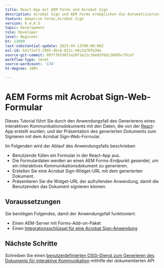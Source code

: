 ```yaml
---
title: React-App mit AEM Forms und Acrobat Sign
description: Acrobat Sign und AEM Forms ermöglichen die Automatisierung komplexer Transaktionen und die Einbeziehung legaler E-Signaturen als Teil einer nahtlosen digitalen Erfahrung.
feature: Adaptive Forms,Acrobat Sign
version: 6.4,6.5
topic: Development
role: Developer
level: Beginner
kt: 13099
last-substantial-update: 2023-04-13T00:00:00Z
exl-id: 64172af3-2905-4bc8-8311-68c2a70fb39e
source-git-commit: 097ff8fd0f3a28f3e21c10e03f6dc28695cf9caf
workflow-type: tm+mt
source-wordcount: '174'
ht-degree: 100%

---
```


# AEM Forms mit Acrobat Sign-Web-Formular


Dieses Tutorial führt Sie durch den Anwendungsfall des Generierens eines interaktiven Kommunikationsdokuments mit den Daten, die von der [React](https://react.dev/)-App erstellt wurden, und der Präsentation des generierten Dokuments zum Signieren mit dem Acrobat Sign-Web-Formular.

Im Folgenden wird der Ablauf des Anwendungsfalls beschrieben

* Benutzende füllen ein Formular in der React-App aus.
* Die Formulardaten werden an einen AEM Forms-Endpunkt gesendet, um ein interaktives Kommunikationsdokument zu generieren.
* Erstellen Sie eine Acrobat Sign-Widget-URL mit dem generierten Dokument.
* Präsentieren Sie die Widget-URL der aufrufenden Anwendung, damit die Benutzenden das Dokument signieren können.

## Voraussetzungen

Sie benötigen Folgendes, damit der Anwendungsfall funktioniert:

* Einen AEM-Server mit Forms-Add-on-Paket
* Einen [Integrationsschlüssel für eine Acrobat Sign-Anwendung](https://helpx.adobe.com/sign/kb/how-to-create-an-integration-key.html)

## Nächste Schritte

Schreiben Sie einen [benutzerdefinierten OSGi-Dienst zum Generieren des Dokuments für interaktive Kommunikation](./create-ic-document.md) mithilfe der dokumentierten API
